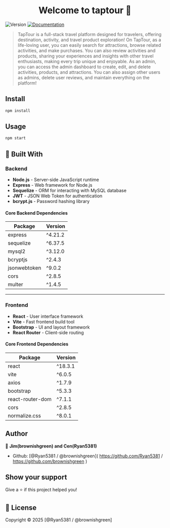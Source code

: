 <h1 align="center">Welcome to taptour 👋</h1>
<p>
  <img alt="Version" src="https://img.shields.io/badge/version-1.0.0-blue.svg?cacheSeconds=2592000" />
  <a href="http://localhost:3000/api-docs" target="_blank">
    <img alt="Documentation" src="https://img.shields.io/badge/documentation-yes-brightgreen.svg" />
  </a>
</p>

> TapTour is a full-stack travel platform designed for travelers, offering destination, activity, and travel product exploration! On TapTour, as a life-loving user, you can easily search for attractions, browse related activities, and make purchases.
You can also review activities and products, sharing your experiences and insights with other travel enthusiasts, making every trip unique and enjoyable.
As an admin, you can access the admin dashboard to create, edit, and delete activities, products, and attractions. You can also assign other users as admins, delete user reviews, and maintain everything on the platform!

## Install

```sh
npm install
```

## Usage

```sh
npm start
```
## 🚀 Built With

### Backend
- **Node.js** - Server-side JavaScript runtime
- **Express** - Web framework for Node.js
- **Sequelize** - ORM for interacting with MySQL database
- **JWT** - JSON Web Token for authentication
- **bcrypt.js** - Password hashing library

#### Core Backend Dependencies
| Package           | Version  |
|-------------------|----------|
| express           | ^4.21.2  |
| sequelize         | ^6.37.5  |
| mysql2            | ^3.12.0  |
| bcryptjs          | ^2.4.3   |
| jsonwebtoken      | ^9.0.2   |
| cors              | ^2.8.5   |
| multer            | ^1.4.5   |

---

### Frontend
- **React** - User interface framework
- **Vite** - Fast frontend build tool
- **Bootstrap** - UI and layout framework
- **React Router** - Client-side routing

#### Core Frontend Dependencies
| Package           | Version  |
|-------------------|----------|
| react             | ^18.3.1  |
| vite              | ^6.0.5   |
| axios             | ^1.7.9   |
| bootstrap         | ^5.3.3   |
| react-router-dom  | ^7.1.1   |
| cors              | ^2.8.5   |
| normalize.css     | ^8.0.1   |


## Author

👤 **Jim(brownishgreen) and Cen(Ryan5381)**

* Github: [@Ryan5381 \/ @brownishgreen]( https://github.com/Ryan5381 / https://github.com/brownishgreen )

## Show your support

Give a ⭐️ if this project helped you!

## 📝 License

Copyright © 2025  [@Ryan5381 \/ @brownishgreen]
